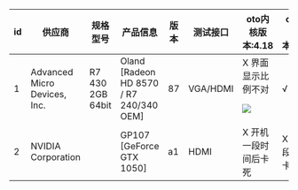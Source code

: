id|供应商|规格型号|产品信息|版本|测试接口|oto内核版本:4.18|oto内核版本:4.19.3|
-----|-----|-----|-----|-----|-----|-----|-----|
1|Advanced Micro Devices, Inc.|R7 430 2GB 64bit|Oland [Radeon HD 8570 / R7 240/340 OEM]|87|VGA/HDMI|X 界面显示比例不对<p>![](picture/1787057367.jpg)|√|
2|NVIDIA Corporation||GP107 [GeForce GTX 1050]|a1|HDMI|X 开机一段时间后卡死|X 开机一段时间后卡死|
